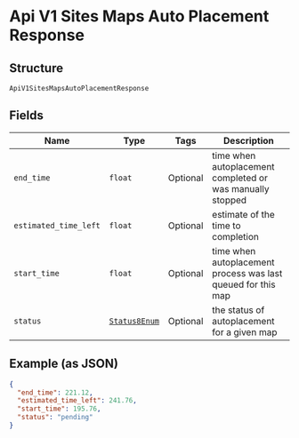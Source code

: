 
# Api V1 Sites Maps Auto Placement Response

## Structure

`ApiV1SitesMapsAutoPlacementResponse`

## Fields

| Name | Type | Tags | Description |
|  --- | --- | --- | --- |
| `end_time` | `float` | Optional | time when autoplacement completed or was manually stopped |
| `estimated_time_left` | `float` | Optional | estimate of the time to completion |
| `start_time` | `float` | Optional | time when autoplacement process was last queued for this map |
| `status` | [`Status8Enum`](../../doc/models/status-8-enum.md) | Optional | the status of autoplacement for a given map |

## Example (as JSON)

```json
{
  "end_time": 221.12,
  "estimated_time_left": 241.76,
  "start_time": 195.76,
  "status": "pending"
}
```

